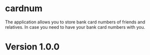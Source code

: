 # cardnum
The application allows you to store bank card numbers of friends and relatives. In case you need to have your bank card numbers with you.
# Version 1.0.0

